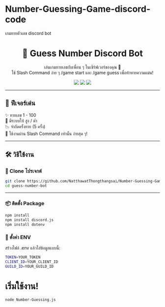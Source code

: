 # Number-Guessing-Game-discord-code
เกมทายตัวเลข discord bot
<h1 align="center">
  🎲 Guess Number Discord Bot
</h1>

<p align="center">
  เล่นเกมทายเลขกับเพื่อน ๆ ในเซิร์ฟเวอร์ของคุณ 🧠<br/>
  ใช้ Slash Command ง่าย ๆ /game start และ /game guess เพื่อท้าทายความแม่น!  
</p>


<p align="center">
  <img src="https://img.shields.io/badge/made%20with-discord.js-5865F2?style=for-the-badge&logo=discord&logoColor=white"/>
  <img src="https://img.shields.io/badge/status-active-brightgreen?style=for-the-badge"/>
  <img src="https://img.shields.io/github/license/NatthawatThongthangsai/guess-number-bot?style=for-the-badge"/>
</p>

---

## 🚀 ฟีเจอร์เด่น

✨ ทายเลข 1 - 100  
🎯 มีระบบใบ้ สูง / ต่ำ  
📉 จำกัดครั้งทาย (5 ครั้ง)   
🧠 ใช้งานผ่าน Slash Command เท่านั้น ง่ายสุด ๆ!

---

## 🛠 วิธีใช้งาน

### 🔗 Clone โปรเจกต์

```bash
git clone https://github.com/NatthawatThongthangsai/Number-Guessing-Game-discord-code.git
cd guess-number-bot 
```
---
### 📦 ติดตั้ง Package
```bash
npm install
npm install discord.js
npm install dotenv
```
### 🧪 ตั้งค่า ENV
สร้างไฟล์ .env แล้วใส่ข้อมูลแบบนี้:
```bash
TOKEN=YOUR_TOKEN
CLIENT_ID=YOUR_CLIENT_ID
GUILD_ID=YOUR_GUILD_ID
```
# เริ่มใช้งาน!
```bash
node Number-Guessing.js
